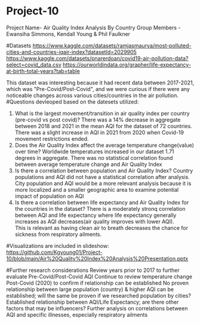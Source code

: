 # Project-10
Project Name- Air Quality Index Analysis By Country
Group Members - Ewansiha Simmons, Kendall Young & Phil Faulkner

#Datasets 
https://www.kaggle.com/datasets/ramjasmaurya/most-polluted-cities-and-countries-iqair-index?datasetId=2029905
https://www.kaggle.com/datasets/pnarerdoan/covid19-air-pollution-data?select=covid_data.csv
https://ourworldindata.org/grapher/life-expectancy-at-birth-total-years?tab=table

This dataset was interesting because it had recent data between 2017-2021, which was "Pre-Covid/Post-Covid", and we were curious if there were any noticeable changes across various cities/countries in the air pollution.
#Questions devleoped based on the datesets utilized:
1. What is the largest movement/transition in air quality index per country (pre-covid vs post covid)?
There was a 14% decrease in aggregate between 2018 and 2021 in the mean AQI for the dataset of 72 countries.
There was a slight increase in AQI in 2021 from 2020 when Covid-19 movement restrictions ended. 
2. Does the Air Quality Index affect the average temperature change(value)  over time?
Worldwide temperatures increased in our dataset 1.71 degrees in aggregate. 
There was no statistical correlation found between average temperature change and Air Quality Index
3. Is there a correlation between population and Air Quality Index?
Country populations and AQI did not have a statistical correlation after analysis.  
City population and AQI would be a more relevant analysis because it is more localized and a smaller geographic area to examine potential impact of population on AQI
4. Is there a correlation between life expectancy and Air Quality Index for the countries in the dataset?
There is a moderately stronq correlation between AQI and life expectancy where life expectancy generally increases as AQI decreases(air quality improves with lower AQI).  
This is relevant as having clean air to breath decreases the chance for sickness from respiratory ailments.  

#Visualizations are included in slideshow:
https://github.com/Kgyoung01/Project-10/blob/main/Air%20Quality%20Index%20Analysis%20Presentation.pptx

#Further research considerations
Review years prior to 2017 to further evaluate Pre-Covid/Post-Covid AQI
Continue to review temperature change Post-Covid (2020) to confirm if relationship can be established
No proven relationship between large population (country) & higher AQI can be established; will the same be proven if we researched population by cities?
Established relationship between AQI/Life Expectancy; are there other factors that may be influencers?
Further analysis on correlations between AQI and specific illnesses, especially respiratory ailments 

